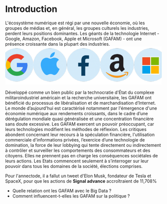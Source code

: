 # Introduction
L'écosystème numérique est régi par une nouvelle économie, où les groupes de médias et, en général, les groupes culturels
les industries, perdent leurs positions dominantes. Les géants de la technologie Internet -Google, Amazon,
Facebook, Apple et Microsoft (GAFAM) - ont une présence croissante dans la plupart des industries. 
![image](gafam.png)

Développé comme un bien public par la technocratie d'État du complexe militaroindustriel américain et la recherche universitaire, les GAFAM ont bénéficié du processus
de libéralisation et de marchandisation d’Internet. Le monde d’aujourd’hui est
caractérisé notamment par l'émergence d'une économie numérique aux rendements
croissants, dans le cadre d’une dérégulation mondiale quasi généralisée et une
concentration financière sans doute excessive. Les GAFAM exercent un pouvoir
préoccupant, car leurs technologies modifient les méthodes de réflexion. Les critiques
abondent concernant leur recours à la spéculation financière, l'utilisation commerciale
d'informations privées, l’exercice d’une technologie de domination, la force de leur
lobbying qui tente directement ou indirectement à contrôler et surveiller les
comportements des consommateurs et des citoyens. Elles ne prennent pas en charge les
conséquences sociétales de leurs actions. Les Etats commencent seulement à
s’interroger sur leur pouvoir dans tous les domaines de la société, élections comprises. 

Pour l'annectode, il a fallut un tweet d'Elon Musk, fondateur de Tesla et SpaceX, pour que les actions de **Signal advance** accroîtraient de 11,708%

- Quelle relation ont les GAFAM avec le Big Data ?
- Comment influencent-t-elles les GAFAM sur la politique ?
